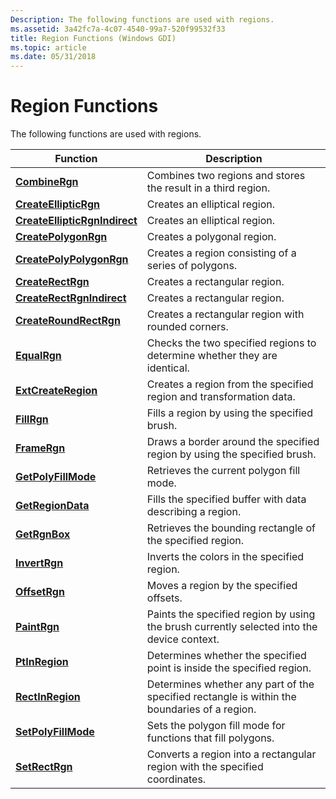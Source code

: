 ```yaml
---
Description: The following functions are used with regions.
ms.assetid: 3a42fc7a-4c07-4540-99a7-520f99532f33
title: Region Functions (Windows GDI)
ms.topic: article
ms.date: 05/31/2018
---
```


# Region Functions

The following functions are used with regions.



| Function                                                       | Description                                                                                  |
|----------------------------------------------------------------|----------------------------------------------------------------------------------------------|
| [**CombineRgn**](/windows/desktop/api/Wingdi/nf-wingdi-combinergn)                               | Combines two regions and stores the result in a third region.                                |
| [**CreateEllipticRgn**](/windows/desktop/api/Wingdi/nf-wingdi-createellipticrgn)                 | Creates an elliptical region.                                                                |
| [**CreateEllipticRgnIndirect**](/windows/desktop/api/Wingdi/nf-wingdi-createellipticrgnindirect) | Creates an elliptical region.                                                                |
| [**CreatePolygonRgn**](/windows/desktop/api/Wingdi/nf-wingdi-createpolygonrgn)                   | Creates a polygonal region.                                                                  |
| [**CreatePolyPolygonRgn**](/windows/desktop/api/Wingdi/nf-wingdi-createpolypolygonrgn)           | Creates a region consisting of a series of polygons.                                         |
| [**CreateRectRgn**](/windows/desktop/api/Wingdi/nf-wingdi-createrectrgn)                         | Creates a rectangular region.                                                                |
| [**CreateRectRgnIndirect**](/windows/desktop/api/Wingdi/nf-wingdi-createrectrgnindirect)         | Creates a rectangular region.                                                                |
| [**CreateRoundRectRgn**](/windows/desktop/api/Wingdi/nf-wingdi-createroundrectrgn)               | Creates a rectangular region with rounded corners.                                           |
| [**EqualRgn**](/windows/desktop/api/Wingdi/nf-wingdi-equalrgn)                                   | Checks the two specified regions to determine whether they are identical.                    |
| [**ExtCreateRegion**](/windows/desktop/api/Wingdi/nf-wingdi-extcreateregion)                     | Creates a region from the specified region and transformation data.                          |
| [**FillRgn**](/windows/desktop/api/Wingdi/nf-wingdi-fillrgn)                                     | Fills a region by using the specified brush.                                                 |
| [**FrameRgn**](/windows/desktop/api/Wingdi/nf-wingdi-framergn)                                   | Draws a border around the specified region by using the specified brush.                     |
| [**GetPolyFillMode**](/windows/desktop/api/Wingdi/nf-wingdi-getpolyfillmode)                     | Retrieves the current polygon fill mode.                                                     |
| [**GetRegionData**](/windows/desktop/api/Wingdi/nf-wingdi-getregiondata)                         | Fills the specified buffer with data describing a region.                                    |
| [**GetRgnBox**](/windows/desktop/api/Wingdi/nf-wingdi-getrgnbox)                                 | Retrieves the bounding rectangle of the specified region.                                    |
| [**InvertRgn**](/windows/desktop/api/Wingdi/nf-wingdi-invertrgn)                                 | Inverts the colors in the specified region.                                                  |
| [**OffsetRgn**](/windows/desktop/api/Wingdi/nf-wingdi-offsetrgn)                                 | Moves a region by the specified offsets.                                                     |
| [**PaintRgn**](/windows/desktop/api/Wingdi/nf-wingdi-paintrgn)                                   | Paints the specified region by using the brush currently selected into the device context.   |
| [**PtInRegion**](/windows/desktop/api/Wingdi/nf-wingdi-ptinregion)                               | Determines whether the specified point is inside the specified region.                       |
| [**RectInRegion**](/windows/desktop/api/Wingdi/nf-wingdi-rectinregion)                           | Determines whether any part of the specified rectangle is within the boundaries of a region. |
| [**SetPolyFillMode**](/windows/desktop/api/Wingdi/nf-wingdi-setpolyfillmode)                     | Sets the polygon fill mode for functions that fill polygons.                                 |
| [**SetRectRgn**](/windows/desktop/api/Wingdi/nf-wingdi-setrectrgn)                               | Converts a region into a rectangular region with the specified coordinates.                  |



 

 

 



